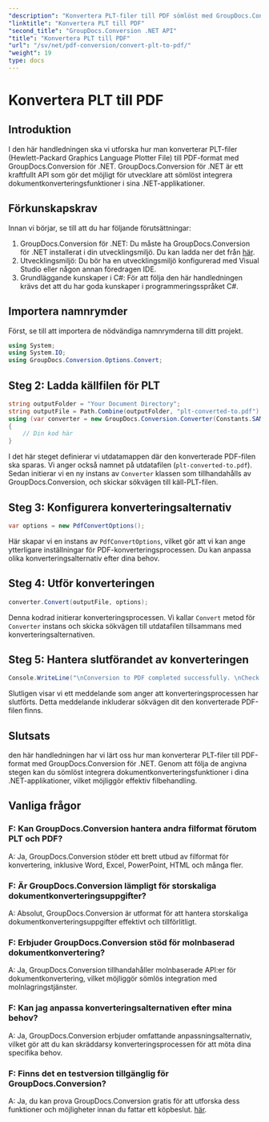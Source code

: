 ```yaml
---
"description": "Konvertera PLT-filer till PDF sömlöst med GroupDocs.Conversion för .NET. Integrera dokumentkonverteringsfunktioner i dina .NET-applikationer utan ansträngning."
"linktitle": "Konvertera PLT till PDF"
"second_title": "GroupDocs.Conversion .NET API"
"title": "Konvertera PLT till PDF"
"url": "/sv/net/pdf-conversion/convert-plt-to-pdf/"
"weight": 19
type: docs
---
```

# Konvertera PLT till PDF

## Introduktion
I den här handledningen ska vi utforska hur man konverterar PLT-filer (Hewlett-Packard Graphics Language Plotter File) till PDF-format med GroupDocs.Conversion för .NET. GroupDocs.Conversion för .NET är ett kraftfullt API som gör det möjligt för utvecklare att sömlöst integrera dokumentkonverteringsfunktioner i sina .NET-applikationer.
## Förkunskapskrav
Innan vi börjar, se till att du har följande förutsättningar:
1. GroupDocs.Conversion för .NET: Du måste ha GroupDocs.Conversion för .NET installerat i din utvecklingsmiljö. Du kan ladda ner det från [här](https://releases.groupdocs.com/conversion/net/).
2. Utvecklingsmiljö: Du bör ha en utvecklingsmiljö konfigurerad med Visual Studio eller någon annan föredragen IDE.
3. Grundläggande kunskaper i C#: För att följa den här handledningen krävs det att du har goda kunskaper i programmeringsspråket C#.

## Importera namnrymder
Först, se till att importera de nödvändiga namnrymderna till ditt projekt.

```csharp
using System;
using System.IO;
using GroupDocs.Conversion.Options.Convert;
```

## Steg 2: Ladda källfilen för PLT
```csharp
string outputFolder = "Your Document Directory";
string outputFile = Path.Combine(outputFolder, "plt-converted-to.pdf");
using (var converter = new GroupDocs.Conversion.Converter(Constants.SAMPLE_PLT))
{
    // Din kod här
}
```
I det här steget definierar vi utdatamappen där den konverterade PDF-filen ska sparas. Vi anger också namnet på utdatafilen (`plt-converted-to.pdf`). Sedan initierar vi en ny instans av `Converter` klassen som tillhandahålls av GroupDocs.Conversion, och skickar sökvägen till käll-PLT-filen.
## Steg 3: Konfigurera konverteringsalternativ
```csharp
var options = new PdfConvertOptions();
```
Här skapar vi en instans av `PdfConvertOptions`, vilket gör att vi kan ange ytterligare inställningar för PDF-konverteringsprocessen. Du kan anpassa olika konverteringsalternativ efter dina behov.
## Steg 4: Utför konverteringen
```csharp
converter.Convert(outputFile, options);
```
Denna kodrad initierar konverteringsprocessen. Vi kallar `Convert` metod för `Converter` instans och skicka sökvägen till utdatafilen tillsammans med konverteringsalternativen.
## Steg 5: Hantera slutförandet av konverteringen
```csharp
Console.WriteLine("\nConversion to PDF completed successfully. \nCheck output in {0}", outputFolder);
```
Slutligen visar vi ett meddelande som anger att konverteringsprocessen har slutförts. Detta meddelande inkluderar sökvägen dit den konverterade PDF-filen finns.

## Slutsats
den här handledningen har vi lärt oss hur man konverterar PLT-filer till PDF-format med GroupDocs.Conversion för .NET. Genom att följa de angivna stegen kan du sömlöst integrera dokumentkonverteringsfunktioner i dina .NET-applikationer, vilket möjliggör effektiv filbehandling.
## Vanliga frågor

### F: Kan GroupDocs.Conversion hantera andra filformat förutom PLT och PDF?

A: Ja, GroupDocs.Conversion stöder ett brett utbud av filformat för konvertering, inklusive Word, Excel, PowerPoint, HTML och många fler.

### F: Är GroupDocs.Conversion lämpligt för storskaliga dokumentkonverteringsuppgifter?

A: Absolut, GroupDocs.Conversion är utformat för att hantera storskaliga dokumentkonverteringsuppgifter effektivt och tillförlitligt.

### F: Erbjuder GroupDocs.Conversion stöd för molnbaserad dokumentkonvertering?

A: Ja, GroupDocs.Conversion tillhandahåller molnbaserade API:er för dokumentkonvertering, vilket möjliggör sömlös integration med molnlagringstjänster.

### F: Kan jag anpassa konverteringsalternativen efter mina behov?

A: Ja, GroupDocs.Conversion erbjuder omfattande anpassningsalternativ, vilket gör att du kan skräddarsy konverteringsprocessen för att möta dina specifika behov.

### F: Finns det en testversion tillgänglig för GroupDocs.Conversion?

A: Ja, du kan prova GroupDocs.Conversion gratis för att utforska dess funktioner och möjligheter innan du fattar ett köpbeslut. [här](https://releases.groupdocs.com/).